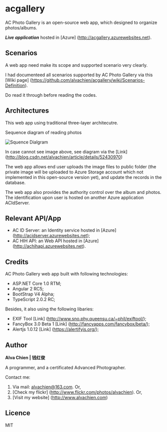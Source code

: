 # acgallery
AC Photo Gallery is an open-source web app, which designed to organize photos/albums.

***Live application*** hosted in [Azure] (http://acgallery.azurewebsites.net).

## Scenarios
A web app need make its scope and supported scenario very clearly.

I had documenteed all scenarios supported by AC Photo Gallery via this [Wiki page] (https://github.com/alvachien/acgallery/wiki/Scenarios-Definition).

Do read it through before reading the codes.


## Architectures
This web app using traditional three-layer architecutre.

Sequence diagram of reading photos
 
![Squence Dialgram](https://github.com/alvachien/acgallery/blob/master/SequenceDrm.PNG)

In case cannot see image above, see diagram via the [Link] (http://blog.csdn.net/alvachien/article/details/52430970)

The web app allows end user uploads the image files to public folder (the private image will be uploaded to Azure Storage account which not implemented in this open-source version yet), and update the records in the database.

The web app also provides the authority control over the album and photos. The identification upon user is hosted on another Azure application ACIdServer.


## Relevant API/App
- AC ID Server: an Identity service hosted in [Azure] (http://acidserver.azurewebsites.net);
- AC HIH API: an Web API hosted in [Azure] (http://achihapi.azurewebsites.net).


## Credits
AC Photo Gallery web app built with following technologies:
- ASP.NET Core 1.0 RTM;
- Angular 2 RC5;
- BootStrap V4 Alpha;
- TypeScript 2.0.2 RC;

Besides, it also using the following libaries:
- EXIF Tool [Link] (http://www.sno.phy.queensu.ca/~phil/exiftool/);
- FancyBox 3.0 Beta 1 [Link] (http://fancyapps.com/fancybox/beta/);
- Alertjs 1.0.12 [Link] (https://alertifyjs.org/); 


## Author
**Alva Chien | 钱红俊**

A programmer, and a certificated Advanced Photographer.  
 
Contact me:

1. Via mail: alvachien@163.com. Or,
2. [Check my flickr] (http://www.flickr.com/photos/alvachien). Or,
3. [Visit my website] (http://www.alvachien.com)

## Licence
MIT
